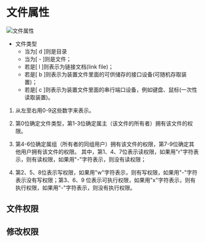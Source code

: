 # 文件属性
  ![文件属性](/img/quanxian.png)
  - 文件类型
    - 当为[ d ]则是目录
    - 当为[ - ]则是文件；
    - 若是[ l ]则表示为链接文档(link file)；
    - 若是[ b ]则表示为装置文件里面的可供储存的接口设备(可随机存取装置)；
    - 若是[ c ]则表示为装置文件里面的串行端口设备，例如键盘、鼠标(一次性读取装置)。
  1. 从左至右用0-9这些数字来表示。
  2. 第0位确定文件类型，第1-3位确定属主（该文件的所有者）拥有该文件的权限。
  3. 第4-6位确定属组（所有者的同组用户）拥有该文件的权限，第7-9位确定其他用户拥有该文件的权限。
     其中，第1、4、7位表示读权限，如果用"r"字符表示，则有读权限，如果用"-"字符表示，则没有读权限；

  4. 第2、5、8位表示写权限，如果用"w"字符表示，则有写权限，如果用"-"字符表示没有写权限；第3、6、9
     位表示可执行权限，如果用"x"字符表示，则有执行权限，如果用"-"字符表示，则没有执行权限。

## 文件权限

## 修改权限